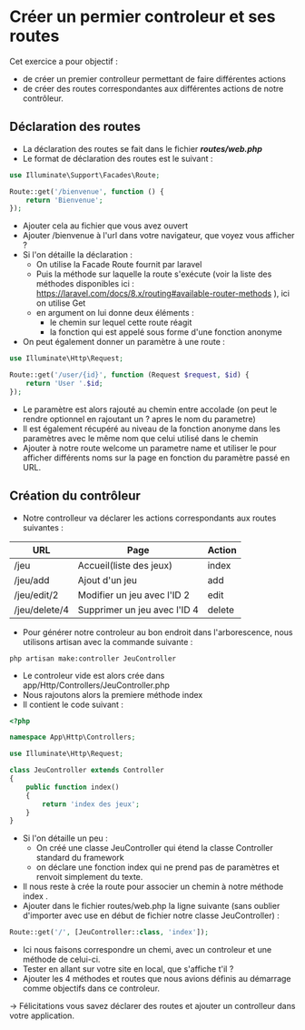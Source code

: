 # Créer un permier controleur et ses routes

Cet exercice a pour objectif : 

* de créer un premier controlleur permettant de faire différentes actions
* de créer des routes correspondantes aux différentes actions de notre contrôleur.

## Déclaration des routes 

* La déclaration des routes se fait dans le fichier ***routes/web.php***
* Le format de déclaration des routes est le suivant : 
```php
use Illuminate\Support\Facades\Route;

Route::get('/bienvenue', function () {
    return 'Bienvenue';
});
```
* Ajouter cela au fichier que vous avez ouvert
* Ajouter /bienvenue à l'url dans votre navigateur, que voyez vous afficher ?
* Si l'on détaille la déclaration : 
    * On utilise la Facade Route fournit par laravel
    * Puis la méthode sur laquelle la route s'exécute (voir la liste des méthodes disponibles ici : https://laravel.com/docs/8.x/routing#available-router-methods ), ici on utilise Get
    * en argument on lui donne deux éléments : 
        * le chemin sur lequel cette route réagit
        * la fonction qui est appelé sous forme d'une fonction anonyme
* On peut également donner un paramètre à une route : 
```php
use Illuminate\Http\Request;

Route::get('/user/{id}', function (Request $request, $id) {
    return 'User '.$id;
});
```
* Le paramètre est alors rajouté au chemin entre accolade (on peut le rendre optionnel en rajoutant un ? apres le nom du parametre)
* Il est également récupéré au niveau de la fonction anonyme dans les paramètres avec le même nom que celui utilisé dans le chemin
* Ajouter à notre route welcome un parametre name et utiliser le pour afficher différents noms sur la page en fonction du paramètre passé en URL.


## Création du contrôleur

* Notre controlleur va déclarer les actions correspondants aux routes suivantes :

| URL  | Page  | Action  |
|---|---|---|
| /jeu  | Accueil(liste des jeux)  | index  |
| /jeu/add  | Ajout d'un jeu  | add  |
| /jeu/edit/2 | Modifier un jeu avec l'ID 2  | edit  |
| /jeu/delete/4 | Supprimer un jeu avec l'ID 4 | delete |

* Pour générer notre controleur au bon endroit dans l'arborescence, nous utilisons artisan avec la commande suivante :
```
php artisan make:controller JeuController
```
* Le controleur vide est alors crée dans app/Http/Controllers/JeuController.php
* Nous rajoutons alors la premiere méthode index
* Il contient le code suivant :
``` php
<?php

namespace App\Http\Controllers;

use Illuminate\Http\Request;

class JeuController extends Controller
{
    public function index()
    {
        return 'index des jeux';
    }
}
```
* Si l'on détaille un peu : 
    * On créé une classe JeuController qui étend la classe Controller standard du framework
    * on déclare une fonction index qui ne prend pas de paramètres et renvoit simplement du texte. 
* Il nous reste à crée la route pour associer un chemin à notre méthode index . 
* Ajouter dans le fichier routes/web.php la ligne suivante (sans oublier d'importer avec use en début de fichier notre classe JeuController) :
```php
Route::get('/', [JeuController::class, 'index']);
```
* Ici nous faisons correspondre un chemi, avec un controleur et une méthode de celui-ci.
* Tester en allant sur votre site en local, que s'affiche t'il ?
* Ajouter les 4 méthodes et routes que nous avions définis au démarrage comme objectifs dans ce controleur.

-> Félicitations vous savez déclarer des routes et ajouter un controlleur dans votre application.